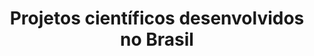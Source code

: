 ---
layout: category
permalink: /projetos-cientificos/
title: Projetos científicos desenvolvidos no Brasil
taxonomy: Projetos
classes: wide
author_profile: false
excerpt: "Veja os projetos científicos que são desenvolvidos no Brasil"
---
